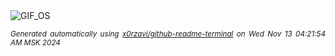 <div align="justify">
<picture>
    <source media="(prefers-color-scheme: dark)" srcset="https://i.ibb.co/QKcT3Hj/output-gif.gif">
    <source media="(prefers-color-scheme: light)" srcset="https://i.ibb.co/QKcT3Hj/output-gif.gif">
    <img alt="GIF_OS" src="https://i.ibb.co/QKcT3Hj/output-gif.gif">
</picture>

<sub><i>Generated automatically using [x0rzavi/github-readme-terminal](https://github.com/x0rzavi/github-readme-terminal) on Wed Nov 13 04:21:54 AM MSK 2024</i></sub>

</div>

<!-- Image deletion URL: https://ibb.co/nL0YN18/321df63064d29e08c90afbafece31f63 -->